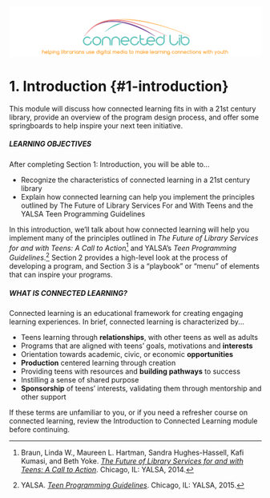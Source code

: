 <div style="text-align:center;"><img src="/assets/CL_Logo_Slogan.png" alt="ConnectedLib: Helping librarians use digital media to make learning connections with youth"/></div>

# 1\. Introduction {#1-introduction}

This module will discuss how connected learning fits in with a 21st century library, provide an overview of the program design process, and offer some springboards to help inspire your next teen initiative.

<div class="table-format objectives"><span class="title"><h5>LEARNING OBJECTIVES</h5></span>
After completing Section 1: Introduction, you will be able to...
<ul><li>Recognize the characteristics of connected learning in a 21st century library</li><li>Explain how connected learning can help you implement the principles outlined by The Future of Library Services For and With Teens and the YALSA Teen Programming Guidelines</li></ul>
</div>


In this introduction, we’ll talk about how connected learning will help you implement many of the principles outlined in _The Future of Library Services for and with Teens: A Call to Action_[^1] and YALSA’s _Teen Programming Guidelines_.[^2] Section 2 provides a high-level look at the process of developing a program, and Section 3 is a “playbook” or “menu” of elements that can inspire your programs.

<div class="table-format sidebar"><span class="title"><h5>WHAT IS CONNECTED LEARNING?</h5></span>
Connected learning is an educational framework for creating engaging learning experiences. In brief, connected learning is characterized by...
<ul><li>Teens learning through <b>relationships</b>, with other teens as well as adults</li><li>Programs that are aligned with teens’ goals, motivations and <b>interests</b></li><li>Orientation towards academic, civic, or economic <b>opportunities</b></li><li><b>Production</b> centered learning through creation</li><li>Providing teens with resources and <b>building pathways</b> to success</li><li>Instilling a sense of shared purpose</li><li><b>Sponsorship</b> of teens’ interests, validating them through mentorship and other support</li></ul>
If these terms are unfamiliar to you, or if you need a refresher course on connected learning, review the Introduction to Connected Learning module before continuing. </div>


[^1]: Braun, Linda W., Maureen L. Hartman, Sandra Hughes-Hassell, Kafi Kumasi, and Beth Yoke. [_The Future of Library Services for and with Teens: A Call to Action_](http://www.ala.org/yaforum/future-library-services-and-teens-project-report). Chicago, IL: YALSA, 2014\.

[^2]: YALSA. [_Teen Programming Guidelines_](http://www.ala.org/yalsa/teen-programming-guidelines). Chicago, IL: YALSA, 2015\.
